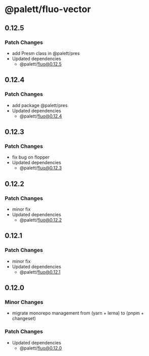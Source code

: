 # @palett/fluo-vector

## 0.12.5

### Patch Changes

- add Presm class in @palett/pres
- Updated dependencies
  - @palett/fluo@0.12.5

## 0.12.4

### Patch Changes

- add package @palett/pres
- Updated dependencies
  - @palett/fluo@0.12.4

## 0.12.3

### Patch Changes

- fix bug on flopper
- Updated dependencies
  - @palett/fluo@0.12.3

## 0.12.2

### Patch Changes

- minor fix
- Updated dependencies
  - @palett/fluo@0.12.2

## 0.12.1

### Patch Changes

- minor fix
- Updated dependencies
  - @palett/fluo@0.12.1

## 0.12.0

### Minor Changes

- migrate monorepo management from (yarn + lerna) to (pnpm + changeset)

### Patch Changes

- Updated dependencies
  - @palett/fluo@0.12.0
